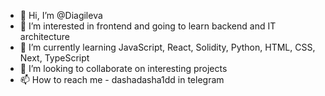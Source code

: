 - 👋 Hi, I’m @Diagileva
- 👀 I’m interested in frontend and going to learn backend and IT architecture
- 🌱 I’m currently learning JavaScript, React, Solidity, Python, HTML, CSS, Next, TypeScript
- 💞️ I’m looking to collaborate on interesting projects 
- 📫 How to reach me - dashadasha1dd in telegram

<!---
Diagileva/Diagileva is a ✨ special ✨ repository because its `README.md` (this file) appears on your GitHub profile.
You can click the Preview link to take a look at your changes.
--->
